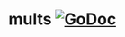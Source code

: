 # mults [![GoDoc](https://godoc.org/github.com/yukai-yang/mults?status.svg)](https://godoc.org/github.com/yukai-yang/mults)

